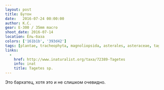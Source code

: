 ```yaml
---
layout: post
title: Бутон
date:   2016-07-24 00:00:00
author: К.С.
gear: E-300 / 35mm macro
shoot_date: 2016-07-14
location: Ёль-база
colors: ['161b1b', '393d42']
tags: [plantae, tracheophyta, magnoliopsida, asterales, asteraceae, tagetes]
links:
  -
    href: http://www.inaturalist.org/taxa/72389-Tagetes
    info: inat
    title: Tagetes sp.
---
```


Это бархатец, хотя это и не слишком очевидно.
